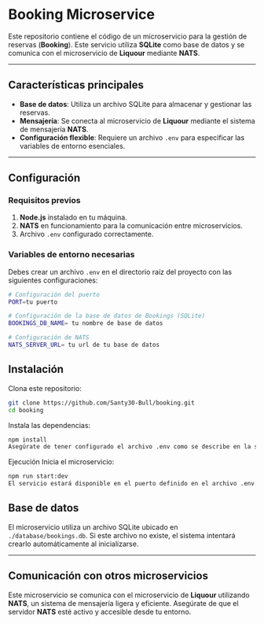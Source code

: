# Booking Microservice

Este repositorio contiene el código de un microservicio para la gestión de reservas (**Booking**). Este servicio utiliza **SQLite** como base de datos y se comunica con el microservicio de **Liquour** mediante **NATS**. 

---

## Características principales

- **Base de datos**: Utiliza un archivo SQLite para almacenar y gestionar las reservas.
- **Mensajería**: Se conecta al microservicio de **Liquour** mediante el sistema de mensajería **NATS**.
- **Configuración flexible**: Requiere un archivo `.env` para especificar las variables de entorno esenciales.

---

## Configuración

### Requisitos previos
1. **Node.js** instalado en tu máquina.
2. **NATS** en funcionamiento para la comunicación entre microservicios.
3. Archivo `.env` configurado correctamente.

### Variables de entorno necesarias

Debes crear un archivo `.env` en el directorio raíz del proyecto con las siguientes configuraciones:

```bash
# Configuración del puerto
PORT=tu puerto

# Configuración de la base de datos de Bookings (SQLite)
BOOKINGS_DB_NAME= tu nombre de base de datos

# Configuración de NATS
NATS_SERVER_URL= tu url de tu base de datos
```
## Instalación

Clona este repositorio:

```bash
git clone https://github.com/Santy30-Bull/booking.git
cd booking
```
Instala las dependencias:

```bash
npm install
Asegúrate de tener configurado el archivo .env como se describe en la sección anterior.
```

Ejecución
Inicia el microservicio:

```bash
npm run start:dev
El servicio estará disponible en el puerto definido en el archivo .env (por defecto: 3001).
```

## Base de datos

El microservicio utiliza un archivo SQLite ubicado en `./database/bookings.db`. Si este archivo no existe, el sistema intentará crearlo automáticamente al inicializarse.

---

## Comunicación con otros microservicios

Este microservicio se comunica con el microservicio de **Liquour** utilizando **NATS**, un sistema de mensajería ligera y eficiente. Asegúrate de que el servidor **NATS** esté activo y accesible desde tu entorno.
